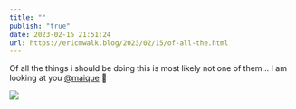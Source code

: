 ```yaml
---
title: ""
publish: "true"
date: 2023-02-15 21:51:24
url: https://ericmwalk.blog/2023/02/15/of-all-the.html
---
```


Of all the things i should be doing this is most likely not one of them... I am looking at you [@maique](https://micro.blog/maique) 👀

![](https://ericmwalk.blog/uploads/2023/a4cb6f3f97.jpg)
